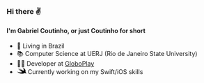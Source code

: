 ### Hi there ✌️
#### I'm Gabriel Coutinho, or just Coutinho for short

- 🏡 Living in Brazil
- 📚 Computer Science at UERJ (Rio de Janeiro State University)
- 👨‍💻 Developer at [GloboPlay](https://globoplay.globo.com)
- <img alt="Swift SVG" src="swift.svg" width="21" height="16"> Currently working on my Swift/iOS skills
